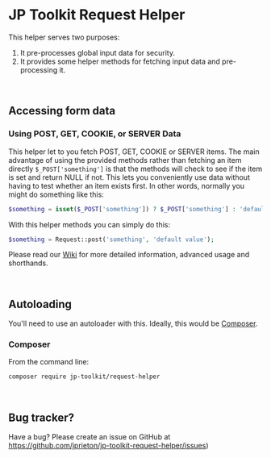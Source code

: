 # JP Toolkit Request Helper

This helper serves two purposes:

1. It pre-processes global input data for security.
2. It provides some helper methods for fetching input data and pre-processing it.

<br>

## Accessing form data

### Using POST, GET, COOKIE, or SERVER Data

This helper let to you fetch POST, GET, COOKIE or SERVER items. The main advantage of using the provided methods rather than fetching an item directly `$_POST['something']` is that the methods will check to see if the item is set and return NULL if not. This lets you conveniently use data without having to test whether an item exists first. In other words, normally you might do something like this:

```php
$something = isset($_POST['something']) ? $_POST['something'] : 'default value';
```
With this helper methods you can simply do this:

```php
$something = Request::post('something', 'default value');
```

Please read our [Wiki](https://github.com/jprieton/jp-toolkit-request-helper/wiki) for more detailed information, advanced usage and shorthands.

<br>

## Autoloading

You'll need to use an autoloader with this. Ideally, this would be [Composer](https://getcomposer.org). 

### Composer

From the command line:

```bash
composer require jp-toolkit/request-helper
```

<br>

## Bug tracker?

Have a bug? Please create an issue on GitHub at https://github.com/jprieton/jp-toolkit-request-helper/issues)